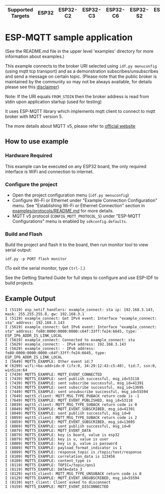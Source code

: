 | Supported Targets | ESP32 | ESP32-C2 | ESP32-C3 | ESP32-C6 | ESP32-S2 | ESP32-S3 |
| ----------------- | ----- | -------- | -------- | -------- | -------- | -------- |

# ESP-MQTT sample application
(See the README.md file in the upper level 'examples' directory for more information about examples.)

This example connects to the broker URI selected using `idf.py menuconfig` (using mqtt tcp transport) and as a demonstration subscribes/unsubscribes and send a message on certain topic.
(Please note that the public broker is maintained by the community so may not be always available, for details please see this [disclaimer](https://iot.eclipse.org/getting-started/#sandboxes))

Note: If the URI equals `FROM_STDIN` then the broker address is read from stdin upon application startup (used for testing)

It uses ESP-MQTT library which implements mqtt client to connect to mqtt broker with MQTT version 5.

The more details about MQTT v5, please refer to [official website](https://docs.oasis-open.org/mqtt/mqtt/v5.0/os/mqtt-v5.0-os.html)

## How to use example

### Hardware Required

This example can be executed on any ESP32 board, the only required interface is WiFi and connection to internet.

### Configure the project

* Open the project configuration menu (`idf.py menuconfig`)
* Configure Wi-Fi or Ethernet under "Example Connection Configuration" menu. See "Establishing Wi-Fi or Ethernet Connection" section in [examples/protocols/README.md](../../README.md) for more details.
* MQTT v5 protocol (`CONFIG_MQTT_PROTOCOL_5`) under "ESP-MQTT Configurations" menu is enabled by `sdkconfig.defaults`.

### Build and Flash

Build the project and flash it to the board, then run monitor tool to view serial output:

```
idf.py -p PORT flash monitor
```

(To exit the serial monitor, type ``Ctrl-]``.)

See the Getting Started Guide for full steps to configure and use ESP-IDF to build projects.

## Example Output

```
I (5119) esp_netif_handlers: example_connect: sta ip: 192.168.3.143, mask: 255.255.255.0, gw: 192.168.3.1
I (5119) example_connect: Got IPv4 event: Interface "example_connect: sta" address: 192.168.3.143
I (5619) example_connect: Got IPv6 event: Interface "example_connect: sta" address: fe80:0000:0000:0000:c64f:33ff:fe24:6645, type: ESP_IP6_ADDR_IS_LINK_LOCAL
I (5619) example_connect: Connected to example_connect: sta
I (5629) example_connect: - IPv4 address: 192.168.3.143
I (5629) example_connect: - IPv6 address: fe80:0000:0000:0000:c64f:33ff:fe24:6645, type: ESP_IP6_ADDR_IS_LINK_LOCAL
I (5649) MQTT5_EXAMPLE: Other event id:7
W (6299) wifi:<ba-add>idx:0 (ifx:0, 34:29:12:43:c5:40), tid:7, ssn:0, winSize:64
I (7439) MQTT5_EXAMPLE: MQTT_EVENT_CONNECTED
I (7439) MQTT5_EXAMPLE: sent publish successful, msg_id=53118
I (7439) MQTT5_EXAMPLE: sent subscribe successful, msg_id=41391
I (7439) MQTT5_EXAMPLE: sent subscribe successful, msg_id=13695
I (7449) MQTT5_EXAMPLE: sent unsubscribe successful, msg_id=55594
I (7649) mqtt5_client: MQTT_MSG_TYPE_PUBACK return code is -1
I (7649) MQTT5_EXAMPLE: MQTT_EVENT_PUBLISHED, msg_id=53118
I (8039) mqtt5_client: MQTT_MSG_TYPE_SUBACK return code is 0
I (8049) MQTT5_EXAMPLE: MQTT_EVENT_SUBSCRIBED, msg_id=41391
I (8049) MQTT5_EXAMPLE: sent publish successful, msg_id=0
I (8059) mqtt5_client: MQTT_MSG_TYPE_SUBACK return code is 2
I (8059) MQTT5_EXAMPLE: MQTT_EVENT_SUBSCRIBED, msg_id=13695
I (8069) MQTT5_EXAMPLE: sent publish successful, msg_id=0
I (8079) MQTT5_EXAMPLE: MQTT_EVENT_DATA
I (8079) MQTT5_EXAMPLE: key is board, value is esp32
I (8079) MQTT5_EXAMPLE: key is u, value is user
I (8089) MQTT5_EXAMPLE: key is p, value is password
I (8089) MQTT5_EXAMPLE: payload_format_indicator is 1
I (8099) MQTT5_EXAMPLE: response_topic is /topic/test/response
I (8109) MQTT5_EXAMPLE: correlation_data is 123456
I (8109) MQTT5_EXAMPLE: content_type is 
I (8119) MQTT5_EXAMPLE: TOPIC=/topic/qos1
I (8119) MQTT5_EXAMPLE: DATA=data_3
I (8129) mqtt5_client: MQTT_MSG_TYPE_UNSUBACK return code is 0
I (8129) MQTT5_EXAMPLE: MQTT_EVENT_UNSUBSCRIBED, msg_id=55594
I (8139) mqtt_client: Client asked to disconnect
I (9159) MQTT5_EXAMPLE: MQTT_EVENT_DISCONNECTED
```

